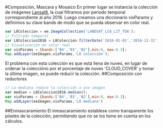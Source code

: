 #Composición, Mascara y Mosaico
En primer lugar se instancia la colección de imágenes [Lansat8](https://developers.google.com/earth-engine/datasets/catalog/LANDSAT_LC8_L1T_TOA), la cual filtramos por periodo temporal correspondiente al año 2016. Luego creamos una diccionario visParams y definimos su clave bands de modo que se pueda observar en color real.
``` javascript
var L8Coleccion = ee.ImageCollection('LANDSAT_LC8_L1T_TOA');
// Filtrado temporal
var L8Coleccion2016 = L8Coleccion.filterDate('2016-01-01','2016-12-31');
// Visualización en color real
var visParams = {bands:['B4','B3','B2'],min:0, max:0.3};
Map.addLayer(eeImagen,visParams,'L8 colección');
```
El problema con esta colección es que está llena de nuves, en lugar de ordenar la coleccióno por el porcentaje de nuves 'CLOUD_COVER' y tomar la última imagen, se puede reducir la colección.
##Composición con reductores


```javascript
// La mediana reduce la colección a una imagen
var median = L8Coleccion2016.median();
var visParams = {bands:['B4','B3','B2'],min:0, max:0.3};
Map.addLayer(eeImagen,visParams,'L8 mediana')
```
##Enmascaramiento
El inmascaramiento establese como transparente los píxeles de la colección, permitiendo que no se los tome en cuenta en los cálculos.